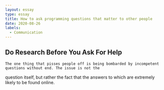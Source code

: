 ```yaml
---
layout: essay
type: essay
title: How to ask programming questions that matter to other people
date: 2020-08-26
labels:
  - Communication
---
```

## Do Research Before You Ask For Help
    The one thing that pisses people off is being bombarded by incompetent questions without end. The issue is not the
question itself, but rather the fact that the answers to which are extremely likely to be found online. 

